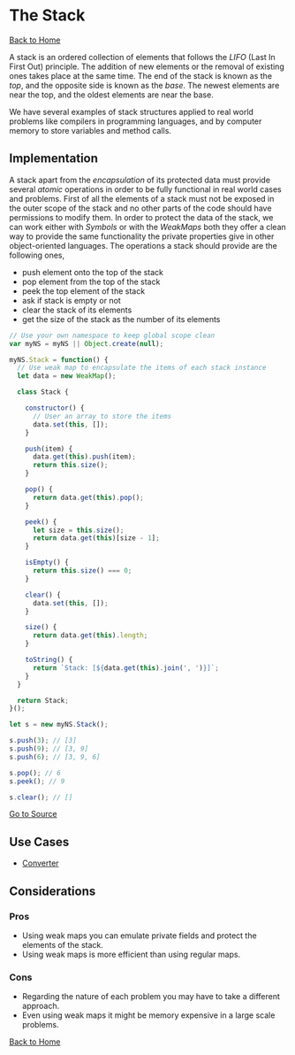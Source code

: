 # The Stack #

[Back to Home](../../../../)

A stack is an ordered collection of elements that follows the *LIFO* (Last In First Out) principle. The addition of new elements or the removal of existing ones takes place at the same time. The end of the stack is known as the *top*, and the opposite side is known as the *base*. The newest elements are near the top, and the oldest elements are near the base.

We have several examples of stack structures applied to real world problems like compilers in programming languages, and by computer memory to store variables and method calls.

## Implementation ##

A stack apart from the *encapsulation* of its protected data must provide several *atomic* operations in order to be fully functional in real world cases and problems. First of all the elements of a stack must not be exposed in the outer scope of the stack and no other parts of the code should have permissions to modify them. In order to protect the data of the stack, we can work either with *Symbols* or with the *WeakMaps* both they offer a clean way to provide the same functionality the private properties give in other object-oriented languages. The operations a stack should provide are the following ones,

* push element onto the top of the stack
* pop element from the top of the stack
* peek the top element of the stack
* ask if stack is empty or not
* clear the stack of its elements
* get the size of the stack as the number of its elements

```JavaScript
// Use your own namespace to keep global scope clean
var myNS = myNS || Object.create(null);

myNS.Stack = function() {
  // Use weak map to encapsulate the items of each stack instance
  let data = new WeakMap();

  class Stack {

    constructor() {
      // User an array to store the items
      data.set(this, []);
    }

    push(item) {
      data.get(this).push(item);
      return this.size();
    }

    pop() {
      return data.get(this).pop();
    }

    peek() {
      let size = this.size();
      return data.get(this)[size - 1];
    }

    isEmpty() {
      return this.size() === 0;
    }

    clear() {
      data.set(this, []);
    }

    size() {
      return data.get(this).length;
    }

    toString() {
      return `Stack: [${data.get(this).join(', ')}]`;
    }
  }

  return Stack;
}();

let s = new myNS.Stack();

s.push(3); // [3]
s.push(9); // [3, 9]
s.push(6); // [3, 9, 6]

s.pop(); // 6
s.peek(); // 9

s.clear(); // []
```

[Go to Source](index.js)

## Use Cases ##
* [Converter](converter.js)

## Considerations ##

### Pros ###
* Using weak maps you can emulate private fields and protect the elements of the stack.
* Using weak maps is more efficient than using regular maps.

### Cons ###
* Regarding the nature of each problem you may have to take a different approach.
* Even using weak maps it might be memory expensive in a large scale problems.

[Back to Home](../../../../)
